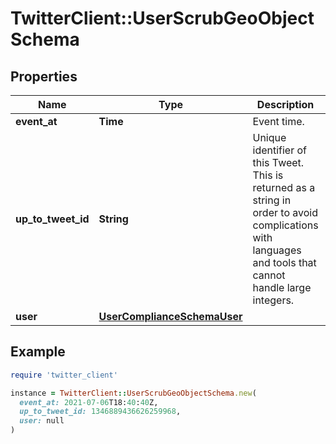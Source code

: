 # TwitterClient::UserScrubGeoObjectSchema

## Properties

| Name | Type | Description | Notes |
| ---- | ---- | ----------- | ----- |
| **event_at** | **Time** | Event time. |  |
| **up_to_tweet_id** | **String** | Unique identifier of this Tweet. This is returned as a string in order to avoid complications with languages and tools that cannot handle large integers. |  |
| **user** | [**UserComplianceSchemaUser**](UserComplianceSchemaUser.md) |  |  |

## Example

```ruby
require 'twitter_client'

instance = TwitterClient::UserScrubGeoObjectSchema.new(
  event_at: 2021-07-06T18:40:40Z,
  up_to_tweet_id: 1346889436626259968,
  user: null
)
```


